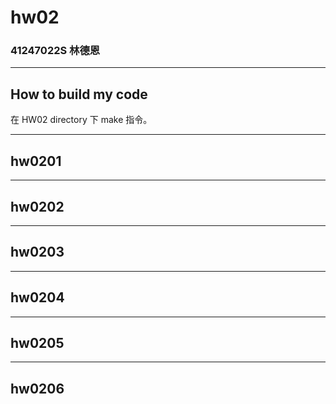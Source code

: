 hw02
===

### 41247022S 林德恩

---

## How to build my code
在 HW02 directory 下 make 指令。

---

## hw0201

---

## hw0202

---

## hw0203

---

## hw0204

---

## hw0205

---

## hw0206